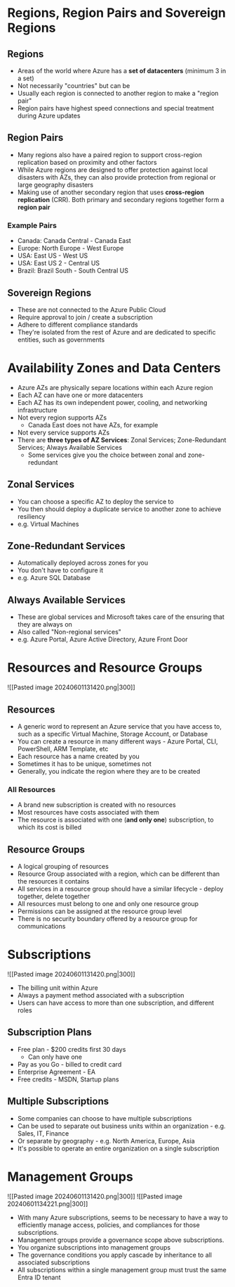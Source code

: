 # Regions, Region Pairs and Sovereign Regions
## Regions
- Areas of the world where Azure has a **set of datacenters** (minimum 3 in a set)
- Not necessarily "countries" but can be
- Usually each region is connected to another region to make a "region pair"
- Region pairs have highest speed connections and special treatment during Azure updates
## Region Pairs
- Many regions also have a paired region to support cross-region replication based on proximity and other factors
- While Azure regions are designed to offer protection against local disasters with AZs, they can also provide protection from regional or large geography disasters
- Making use of another secondary region that uses **cross-region replication** (CRR). Both primary and secondary regions together form a **region pair**
### Example Pairs
- Canada: Canada Central - Canada East
- Europe: North Europe - West Europe
- USA: East US - West US
- USA: East US 2 - Central US
- Brazil: Brazil South - South Central US
## Sovereign Regions
- These are not connected to the Azure Public Cloud
- Require approval to join / create a subscription
- Adhere to different compliance standards
- They're isolated from the rest of Azure and are dedicated to specific entities, such as governments
# Availability Zones and Data Centers
- Azure AZs are physically separe locations within each Azure region
- Each AZ can have one or more datacenters
- Each AZ has its own independent power, cooling, and networking infrastructure
- Not every region supports AZs
	- Canada East does not have AZs, for example
- Not every service supports AZs
- There are **three types of AZ Services**: Zonal Services; Zone-Redundant Services; Always Available Services
	- Some services give you the choice between zonal and zone-redundant
## Zonal Services
- You can choose a specific AZ to deploy the service to
- You then should deploy a duplicate service to another zone to achieve resiliency
- e.g. Virtual Machines
## Zone-Redundant Services
- Automatically deployed across zones for you
- You don't have to configure it
- e.g. Azure SQL Database
## Always Available Services
- These are global services and Microsoft takes care of the ensuring that they are always on
- Also called "Non-regional services"
- e.g. Azure Portal, Azure Active Directory, Azure Front Door
# Resources and Resource Groups
![[Pasted image 20240601131420.png|300]]
## Resources
- A generic word to represent an Azure service that you have access to, such as a specific Virtual Machine, Storage Account, or Database
- You can create a resource in many different ways - Azure Portal, CLI, PowerShell, ARM Template, etc
- Each resource has a name created by you
- Sometimes it has to be unique, sometimes not
- Generally, you indicate the region where they are to be created
### All Resources
- A brand new subscription is created with no resources
- Most resources have costs associated with them
- The resource is associated with one (**and only one**) subscription, to which its cost is billed
## Resource Groups
- A logical grouping of resources
- Resource Group associated with a region, which can be different than the resources it contains
- All services in a resource group should have a similar lifecycle - deploy together, delete together
- All resources must belong to one and only one resource group
- Permissions can be assigned at the resource group level
- There is no security boundary offered by a resource group for communications

# Subscriptions
![[Pasted image 20240601131420.png|300]]
- The billing unit within Azure
- Always a payment method associated with a subscription
- Users can have access to more than one subscription, and different roles
## Subscription Plans
- Free plan - $200 credits first 30 days
	- Can only have one
- Pay as you Go - billed to credit card
- Enterprise Agreement - EA
- Free credits - MSDN, Startup plans
## Multiple Subscriptions
- Some companies can choose to have multiple subscriptions
- Can be used to separate out business units within an organization - e.g. Sales, IT, Finance
- Or separate by geography - e.g. North America, Europe, Asia
- It's possible to operate an entire organization on a single subscription
# Management Groups
![[Pasted image 20240601131420.png|300]]
![[Pasted image 20240601134221.png|300]]
- With many Azure subscriptions, seems to be necessary to have a way to efficiently manage access, policies, and compliances for those subscriptions.
- Management groups provide a governance scope above subscriptions.
- You organize subscriptions into management groups
- The governance conditions you apply cascade by inheritance to all associated subscriptions
- All subscriptions within a single management group must trust the same Entra ID tenant